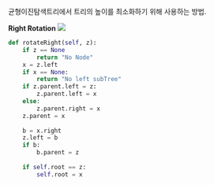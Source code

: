 균형이진탐색트리에서 트리의 높이를 최소화하기 위해 사용하는 방법.

**Right Rotation**
![](https://i.imgur.com/EjQ0rmf.jpg)
```python
def rotateRight(self, z):
	if z == None
		return "No Node"
	x = z.left
	if x == None:
		return "No left subTree"
	if z.parent.left = z:
		z.parent.left = x
	else:
		z.parent.right = x
	z.parent = x
	
	b = x.right
	z.left = b
	if b:
		b.parent = z
	
	if self.root == z:
		self.root = x
		
```
